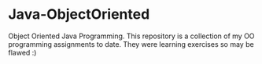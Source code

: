 # Java-ObjectOriented
Object Oriented Java Programming.
This repository is a collection of my OO programming assignments to date.
They were learning exercises so may be flawed :)

